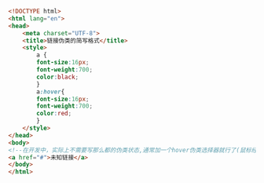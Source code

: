 
<BlogInfo title="10.链接伪类的简写格式" author="白日梦想猿" pv=0 read_times=0 pre_cost_time=0分20秒 category="css学习" tag_list="['css学习']" create_time="2020.07.17 13:42:05" update_time="2020.07.17 13:46:16" />

```html
<!DOCTYPE html>
<html lang="en">
<head>
    <meta charset="UTF-8">
    <title>链接伪类的简写格式</title>
    <style>
        a {
        font-size:16px;
        font-weight:700;
        color:black;
        }
        a:hover{
        font-size:16px;
        font-weight:700;
        color:red;
        }
    </style>
</head>
<body>
<!--在开发中，实际上不需要写那么都的伪类状态,通常加一个hover伪类选择器就行了(鼠标经过时的状态)-->
<a href="#">未知链接</a>
</body>
</html>
```
